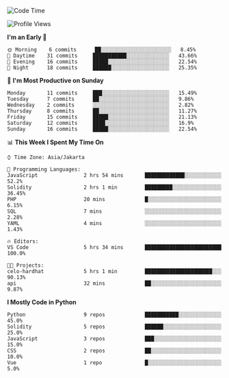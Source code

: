 <!--START_SECTION:waka-->
![Code Time](http://img.shields.io/badge/Code%20Time-1%2C069%20hrs%2029%20mins-blue)

![Profile Views](http://img.shields.io/badge/Profile%20Views-1-blue)

**I'm an Early 🐤** 

```text
🌞 Morning    6 commits      ██░░░░░░░░░░░░░░░░░░░░░░░   8.45% 
🌆 Daytime    31 commits     ███████████░░░░░░░░░░░░░░   43.66% 
🌃 Evening    16 commits     █████░░░░░░░░░░░░░░░░░░░░   22.54% 
🌙 Night      18 commits     ██████░░░░░░░░░░░░░░░░░░░   25.35%

```
📅 **I'm Most Productive on Sunday** 

```text
Monday       11 commits     ███░░░░░░░░░░░░░░░░░░░░░░   15.49% 
Tuesday      7 commits      ██░░░░░░░░░░░░░░░░░░░░░░░   9.86% 
Wednesday    2 commits      ░░░░░░░░░░░░░░░░░░░░░░░░░   2.82% 
Thursday     8 commits      ██░░░░░░░░░░░░░░░░░░░░░░░   11.27% 
Friday       15 commits     █████░░░░░░░░░░░░░░░░░░░░   21.13% 
Saturday     12 commits     ████░░░░░░░░░░░░░░░░░░░░░   16.9% 
Sunday       16 commits     █████░░░░░░░░░░░░░░░░░░░░   22.54%

```


📊 **This Week I Spent My Time On** 

```text
⌚︎ Time Zone: Asia/Jakarta

💬 Programming Languages: 
JavaScript               2 hrs 54 mins       █████████████░░░░░░░░░░░░   52.2% 
Solidity                 2 hrs 1 min         █████████░░░░░░░░░░░░░░░░   36.45% 
PHP                      20 mins             █░░░░░░░░░░░░░░░░░░░░░░░░   6.15% 
SQL                      7 mins              ░░░░░░░░░░░░░░░░░░░░░░░░░   2.28% 
YAML                     4 mins              ░░░░░░░░░░░░░░░░░░░░░░░░░   1.43%

🔥 Editors: 
VS Code                  5 hrs 34 mins       █████████████████████████   100.0%

🐱‍💻 Projects: 
celo-hardhat             5 hrs 1 min         ██████████████████████░░░   90.13% 
api                      32 mins             ██░░░░░░░░░░░░░░░░░░░░░░░   9.87%

```

**I Mostly Code in Python** 

```text
Python                   9 repos             ███████████░░░░░░░░░░░░░░   45.0% 
Solidity                 5 repos             ██████░░░░░░░░░░░░░░░░░░░   25.0% 
JavaScript               3 repos             ███░░░░░░░░░░░░░░░░░░░░░░   15.0% 
CSS                      2 repos             ██░░░░░░░░░░░░░░░░░░░░░░░   10.0% 
Vue                      1 repo              █░░░░░░░░░░░░░░░░░░░░░░░░   5.0%

```



<!--END_SECTION:waka-->
